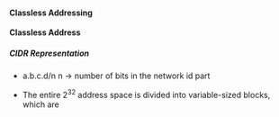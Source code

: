 #### Classless Addressing

**Classless Address**  




##### CIDR Representation
- a.b.c.d/n
	n -> number of bits in the network id part
	
- The entire $2^{32}$ address space is divided into variable-sized blocks, which are 